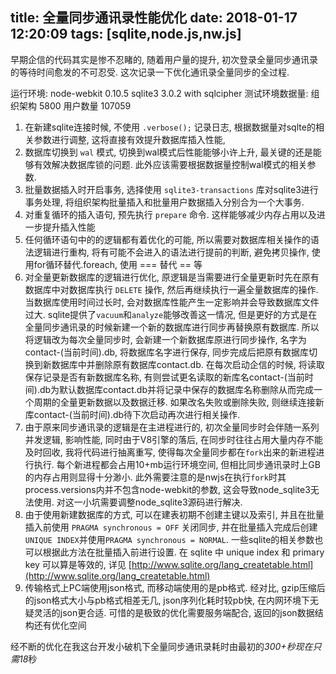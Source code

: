 title: 全量同步通讯录性能优化
date: 2018-01-17 12:20:09
tags: [sqlite,node.js,nw.js]
---

早期企信的代码其实是惨不忍睹的, 随着用户量的提升, 初次登录全量同步通讯录的等待时间愈发的不可忍受. 这次记录一下优化通讯录全量同步的全过程.

<!-- more -->

运行环境: node-webkit 0.10.5 sqlite3 3.0.2 with sqlcipher
测试环境数据量: 组织架构 5800 用户数量 107059

1. 在新建sqlite连接时候, 不使用 `.verbose();` 记录日志, 根据数据量对sqlte的相关参数进行调整, 这将直接有效提升数据库插入性能,
2. 数据库切换到 `wal` 模式, 切换到wal模式后性能能够小许上升, 最关键的还是能够有效解决数据库锁的问题. 此外应该需要根据数据量控制wal模式的相关参数.
3. 批量数据插入时开启事务, 选择使用 `sqlite3-transactions` 库对sqlite3进行事务处理, 将组织架构批量插入和批量用户数据插入分别合为一个大事务.
4. 对重复循环的插入语句, 预先执行 `prepare` 命令. 这样能够减少内存占用以及进一步提升插入性能
5. 任何循环语句中的的逻辑都有着优化的可能, 所以需要对数据库相关操作的语法逻辑进行重构, 将有可能不会进入的语法进行提前的判断, 避免拷贝操作, 使用for循环替代.foreach, 使用 === 替代 == 等
6. 对全量更新数据库的逻辑进行优化, 原逻辑是当需要进行全量更新时先在原有数据库中对数据库执行 `DELETE` 操作, 然后再继续执行一遍全量数据库的操作.当数据库使用时间过长时, 会对数据库性能产生一定影响并会导致数据库文件过大. sqlite提供了`vacuum`和`analyze`能够改善这一情况, 但是更好的方式是在全量同步通讯录的时候新建一个新的数据库进行同步再替换原有数据库. 所以将逻辑改为每次全量同步时, 会新建一个新数据库原进行同步操作,  名字为contact-(当前时间).db, 将数据库名字进行保存, 同步完成后把原有数据库切换到新数据库中并删除原有数据库contact.db. 在每次启动企信的时候, 将读取保存记录是否有新数据库名称, 有则尝试更名读取的新库名contact-(当前时间).db为默认数据库contact.db并将记录中保存的数据库名称删除从而完成一个周期的全量更新数据以及数据迁移. 如果改名失败或删除失败, 则继续连接新库contact-(当前时间).db待下次启动再次进行相关操作.
7. 由于原来同步通讯录的逻辑是在主进程进行的, 初次全量同步时会伴随一系列并发逻辑, 影响性能, 同时由于V8引擎的落后, 在同步时往往占用大量内存不能及时回收, 我将代码进行抽离重写, 使得每次全量同步都在`fork`出来的新进程进行执行. 每个新进程都会占用10+mb运行环境空间, 但相比同步通讯录时上GB的内存占用则显得十分渺小. 此外需要注意的是nwjs在执行`fork`时其 process.versions内并不包含node-webkit的参数, 这会导致node_sqlite3无法使用. 对这一小坑需要调整node_sqlite3源码进行解决.
8. 由于使用新建数据库的方式, 可以在建表初期不创建主键以及索引, 并且在批量插入前使用 `PRAGMA synchronous = OFF` 关闭同步, 并在批量插入完成后创建`UNIQUE INDEX`并使用`PRAGMA synchronous = NORMAL`. 一些sqlite的相关参数也可以根据此方法在批量插入前进行设置. 在 sqlite 中 unique index 和 primary key 可以算是等效的, 详见 [http://www.sqlite.org/lang_createtable.html](http://www.sqlite.org/lang_createtable.html)
9. 传输格式上PC端使用json格式, 而移动端使用的是pb格式. 经对比, gzip压缩后的json格式大小与pb格式相差无几, json序列化耗时较pb快, 在内网环境下无疑灵活的json更合适. 可惜的是极致的优化需要服务端配合, 返回的json数据结构还有优化空间


经不断的优化在我这台开发小破机下全量同步通讯录耗时由最初的*300+*秒现在只需*18*秒 

